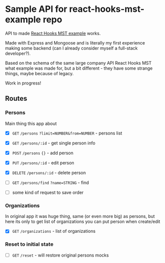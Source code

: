 # Sample API for react-hooks-mst-example repo

API to made [React Hooks MST example](https://github.com/random1911/react-hooks-mst-example) works.

Made with Express and Mongoose and is literally my first experience making some backend (can I already consider myself a full-stack developer?).

Based on the schema of the same large company API React Hooks MST what example was made for, but a bit different - they have some strange things, maybe because of legacy.

Work in progress!

## Routes

### Persons

Main thing this app about

- [x] `GET` `/persons` `?limit=NUMBER&from=NUMBER` - persons list

- [x] `GET` `/persons/:id` - get single person info

- [x] `POST` `/persons` `{}` - add person

- [x] `PUT` `/persons/:id` - edit person

- [x] `DELETE` `/persons/:id` - delete person

- [ ] `GET` `/persons/find` `?name=STRING` - find

- [ ] some kind of request to save order

### Organizations

In original app it was huge thing, same (or even more big) as persons, but here its only to get list of organizations you can put person when create/edit

- [x] `GET` `/organizations` - list of organizations

### Reset to initial state

- [ ] `GET` `/reset` - will restore original persons mocks
